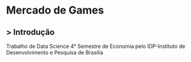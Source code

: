# Mercado de Games



## > Introdução
Trabalho de Data Science 
4° Semestre de Economia pelo IDP-Instituto de Desenvolvimento e Pesquisa de Brasília

